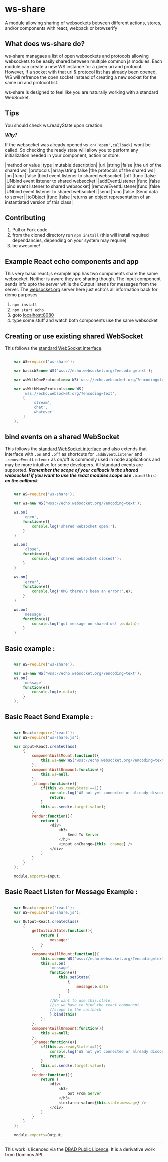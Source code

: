 # ws-share
A module allowing sharing of websockets between different actions, stores, and/or components with react, webpack or browserify

## What does ws-share do?
ws-share managaes a list of open websockets and protocols allowing websockets to be easily shared between multiple common js modules. Each module can create a new WS instance for a given uri and protocol. However, if a socket with that uri & protocol list has already been opened, WS will refrence the open socket instead of creating a new socket for the same uri and protocol list.

ws-share is designed to feel like you are naturally working with a standard WebSocket.  

## Tips
You should check ws.readyState upon creation.  

***Why?***  

If the websocket was already opened  `ws.on('open',callback)` wont be called. So checking the ready state will allow you to perform any initialization needed in your component, action or store.

|method or value    |type   |mutable|description|
|uri                |string |false  |the uri of the shared ws|
|protocols          |array/string|false  |the protocols of the shared ws|
|on                 |func   |false  |bind event listener to shared websocket|
|off                |func   |false  |UNbind event listener to shared websocket|
|addEventListener   |func   |false  |bind event listener to shared websocket|
|removeEventListener|func   |false  |UNbind event listener to shared websocket|
|send               |func   |false  |Send data to server|
|toObject           |func   |false  |returns an object representation of an instantiated version of this class|


## Contributing

1. Pull or Fork code.
2. from the cloned directory run ` npm install ` (this will install required dependancies, depending on your system may require)
3. be awesome!

## Example React echo components and app
This very basic react.js example app has two components share the same websocket. Neither is aware they are sharing though. The Input component sends info upto the server while the Output listens for messages from the server. The [websocket.org](https://websocket.org/) server here just echo's all information back for demo purposes.

1. ` npm install `
2. ` npm start echo `
3. goto [localhost:8080](http://localhost:8080)
4. type some stuff and watch both components use the same websocket


## Creating or use existing shared WebSocket
This follows the [standard WebSocket interface](https://developer.mozilla.org/en-US/docs/Web/API/WebSockets_API/Writing_WebSocket_client_applications).  

```javascript  

    var WS=require('ws-share');

    var basicWS=new WS('wss://echo.websocket.org/?encoding=text');

    var wsWithOneProtocol=new WS('wss://echo.websocket.org/?encoding=text','stream');

    var wsWithManyProtocols=new WS(
        'wss://echo.websocket.org/?encoding=text',
        [
            'stream',
            'chat',
            'whatever'
        ]
    );

```


## bind events on a shared WebSocket
This follows the [standard WebSocket interface](https://developer.mozilla.org/en-US/docs/Web/API/WebSockets_API/Writing_WebSocket_client_applications) and also extends that interface with ` .on ` and ` .off ` as shortcuts for ` .addEventListener ` and ` .removeEventListener ` as on/off is commonly used in node applications and may be more intuitive for some developers.  All standard events are supported. ***Remember the scope of your callback is the shared websocket! if you want to use the react modules scope use*** ` .bind(this) ` ***on the callback***

```javascript  

    var WS=require('ws-share');

    var ws=new WS('wss://echo.websocket.org/?encoding=text');

    ws.on(
        'open',
        function(e){
            console.log('shared websocket open!');
        }
    )

    ws.on(
        'close',
        function(e){
            console.log('shared websocket closed!');
        }
    )

    ws.on(
        'error',
        function(e){
            console.log('OMG there\'s been an error!',e);
        }
    )

    ws.on(
        'message',
        function(e){
            console.log('got message on shared ws!',e.data);
        }
    )


```

## Basic example :

```javascript  

    var WS=require('ws-share');

    var ws=new WS('wss://echo.websocket.org/?encoding=text');
    ws.on(
        'message',
        function(e){
            console.log(e.data);
        }
    );

```

## Basic React Send Example :

```javascript  

    var React=require('react');
    var WS=require('ws-share.js');

    var Input=React.createClass(
        {
            componentWillMount:function(){
                this.ws=new WS('wss://echo.websocket.org/?encoding=text');
            },
            componentWillUnmount:function(){
                this.ws=null;
            },
            _change:function(e){
                if(this.ws.readyState!==1){
                    console.log('WS not yet connected or already disconnected. Can not send message.');
                    return;
                }
                this.ws.send(e.target.value);
            },
            render:function(){
                return (
                    <div>
                        <h3>
                            Send To Server
                        </h3>
                        <input onChange={this._change} />
                    </div>
                )
            }
        }
    );

    module.exports=Input;

```

## Basic React Listen for Message Example :

```javascript  

    var React=require('react');
    var WS=require('ws-share.js');

    var Output=React.createClass(
        {
            getInitialState:function(){
                return {
                    message:''
                }
            },
            componentWillMount:function(){
                this.ws=new WS('wss://echo.websocket.org/?encoding=text');
                this.ws.on(
                    'message',
                    function(e){
                        this.setState(
                            {
                                message:e.data
                            }
                        )
                    //We want to use this.state,
                    //so we have to bind the react component
                    //scope to the callback
                    }.bind(this)
                );
            },
            componentWillUnmount:function(){
                this.ws=null;
            },
            _change:function(e){
                if(this.ws.readyState!==1){
                    console.log('WS not yet connected or already disconnected. Can not send message.');
                    return;
                }
                this.ws.send(e.target.value);
            },
            render:function(){
                return (
                    <div>
                        <h3>
                            Got From Server
                        </h3>
                        <textarea value={this.state.message} />
                    </div>
                )
            }
        }
    );

    module.exports=Output;


```

---

This work is licenced via the [DBAD Public Licence](http://www.dbad-license.org/). It is a derivative work from Dominos API.
